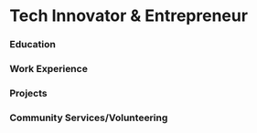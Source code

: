 # Tech Innovator & Entrepreneur
### Education 

### Work Experience 


### Projects 


### Community Services/Volunteering 

